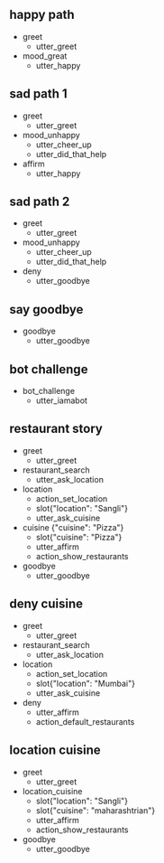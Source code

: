 ## happy path
* greet
  - utter_greet
* mood_great
  - utter_happy

## sad path 1
* greet
  - utter_greet
* mood_unhappy
  - utter_cheer_up
  - utter_did_that_help
* affirm
  - utter_happy

## sad path 2
* greet
  - utter_greet
* mood_unhappy
  - utter_cheer_up
  - utter_did_that_help
* deny
  - utter_goodbye

## say goodbye
* goodbye
  - utter_goodbye

## bot challenge
* bot_challenge
  - utter_iamabot

## restaurant story
* greet
  - utter_greet
* restaurant_search
  - utter_ask_location
* location
  - action_set_location
  - slot{"location": "Sangli"}
  - utter_ask_cuisine
* cuisine {"cuisine": "Pizza"}
  - slot{"cuisine": "Pizza"}
  - utter_affirm
  - action_show_restaurants
* goodbye
  - utter_goodbye

## deny cuisine
* greet
  - utter_greet
* restaurant_search
  - utter_ask_location
* location
  - action_set_location
  - slot{"location": "Mumbai"}
  - utter_ask_cuisine
* deny
  - utter_affirm
  - action_default_restaurants

## location cuisine
* greet
  - utter_greet
* location_cuisine
  - slot{"location": "Sangli"}
  - slot{"cuisine": "maharashtrian"}
  - utter_affirm
  - action_show_restaurants
* goodbye
  - utter_goodbye